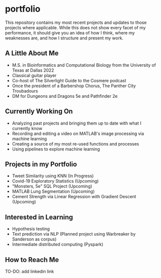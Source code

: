 # portfolio
This repository contains my most recent projects and updates to those projects where applicable. 
While this does not show every facet of my performance, it should give you an idea of how I think, where my weaknesses are, and how I structure and present my work.

## A Little About Me
- M.S. in Bioinformatics and Computational Biology from the University of Texas at Dallas 2022
- Classical guitar player
- Co-host of The Silverlight Guide to the Cosmere podcast
- Once the president of a Barbershop Chorus, The Panther City Troubadours
- DM for Dungeons and Dragons 5e and Pathfinder 2e

## Currently Working On
- Analyzing past projects and bringing them up to date with what I currently know
- Recording and editing a video on MATLAB's image processing via machine learning
- Creating a source of my most re-used functions and processes
- Using pipelines to explore machine learning

## Projects in my Portfolio 
- Tweet Similarity using KNN (In Progress)
- Covid-19 Exploratory Statistics (Upcoming)
- "Monsters, 5e" SQL Project (Upcoming)
- MATLAB Lung Segmentation (Upcoming)
- Cement Strength via Linear Regression with Gradient Descent (Upcoming)

## Interested in Learning
- Hypothesis testing
- Text prediction via NLP (Planned project using Warbreaker by Sanderson as corpus)
- Intermediate distributed computing (Pyspark)

## How to Reach Me
TO-DO: add linkedin link
